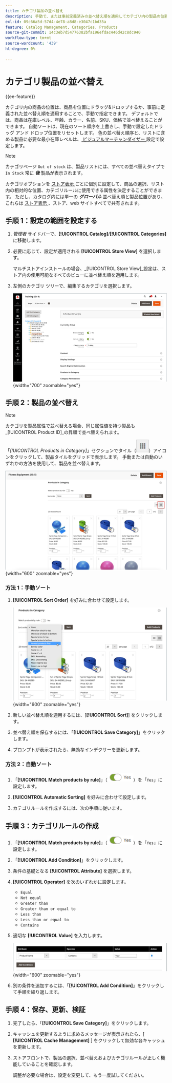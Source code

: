 ```yaml
---
title: カテゴリ製品の並べ替え
description: 手動で、または事前定義済みの並べ替え順を適用してカテゴリ内の製品の位置を定義する方法を説明します。
exl-id: 09c66a5d-57d4-4e78-a8d8-e3047c1bd35a
feature: Catalog Management, Categories, Products
source-git-commit: 14c3eb7d54776382bfa196efdac446d42c8dc940
workflow-type: tm+mt
source-wordcount: '439'
ht-degree: 0%

---
```


# カテゴリ製品の並べ替え

{{ee-feature}}

カテゴリ内の商品の位置は、商品を位置にドラッグ&amp;ドロップするか、事前に定義された並べ替え順を適用することで、手動で指定できます。 デフォルトでは、商品は在庫レベル、年齢、カラー、名前、SKU、価格で並べ替えることができます。 自動ソートは、現在のソート順序を上書きし、手動で設定したドラッグ アンド ドロップ位置をリセットします。 色の並べ替え順序と、リストに含める製品に必要な最小在庫レベルは、[ ビジュアルマーチャンダイザー ](../configuration-reference/catalog/visual-merchandiser.md) 設定で設定します。

>[!NOTE]
>
>カテゴリページ `Out of stock` は、製品リストには、すべての並べ替えタイプで `In Stock` 常に **_後_** 製品が表示されます。

カテゴリオプションを [ ストア表示 ](../stores-purchase/stores.md#add-stores) ごとに個別に設定して、商品の選択、リスト内の相対的な位置、カテゴリルールに使用できる属性を決定することができます。 ただし、カタログ内には単一の **_グローバル_** 並べ替え順と製品位置があり、これらは [ ストア表示 ](../stores-purchase/store-views.md)、ストア、web サイトすべてで共有されます。

## 手順 1：設定の範囲を設定する

1. _管理者_ サイドバーで、**[!UICONTROL Catalog]**/**[!UICONTROL Categories]** に移動します。

1. 必要に応じて、設定が適用される **[!UICONTROL Store View]** を選択します。

   マルチストアインストールの場合、_[!UICONTROL Store View]_設定は、ストア内の使用可能なすべてのビューに並べ替え順を適用します。

1. 左側のカテゴリ ツリーで、編集するカテゴリを選択します。

   ![ カテゴリツリー ](./assets/category-selected.png){width="700" zoomable="yes"}

## 手順 2：製品の並べ替え

>[!NOTE]
>
>カテゴリを製品属性で並べ替える場合、同じ属性値を持つ製品も _[!UICONTROL Product ID]_の昇順で並べ替えられます。

「_[!UICONTROL Products in Category]_」セクションでタイル（![ タイルを表示 ](../assets/icon-view-tiles.png)）アイコンをクリックして、製品タイルをグリッドで表示します。 手動または自動のいずれかの方法を使用して、製品を並べ替えます。

![ 製品タイル ](./assets/category-products-tiles.png){width="600" zoomable="yes"}

### 方法 1：手動ソート

1. **[!UICONTROL Sort Order]** を好みに合わせて設定します。

   ![ 並べ替え順 ](./assets/category-edit-sort-order.png){width="600" zoomable="yes"}

1. 新しい並べ替え順を適用するには、[**[!UICONTROL Sort]**] をクリックします。

1. 並べ替え順を保存するには、「**[!UICONTROL Save Category]**」をクリックします。

1. プロンプトが表示されたら、無効なインデクサーを更新します。

### 方法 2：自動ソート

1. 「**[!UICONTROL Match products by rule]**」（![ 切り替え yes](../assets/toggle-yes.png)）を「`Yes`」に設定します。


1. **[!UICONTROL Automatic Sorting]** を好みに合わせて設定します。

1. カテゴリルールを作成するには、次の手順に従います。

## 手順 3：カテゴリルールの作成

1. 「**[!UICONTROL Match products by rule]**」（![ 切り替え yes](../assets/toggle-yes.png)）を「`Yes`」に設定します。

1. 「**[!UICONTROL Add Condition]**」をクリックします。

1. 条件の基礎となる **[!UICONTROL Attribute]** を選択します。

1. **[!UICONTROL Operator]** を次のいずれかに設定します。

   - `Equal`
   - `Not equal`
   - `Greater than`
   - `Greater than or equal to`
   - `Less than`
   - `Less than or equal to`
   - `Contains`

1. 適切な **[!UICONTROL Value]** を入力します。

   ![ カテゴリ条件 ](./assets/category-rule-create.png){width="600" zoomable="yes"}

1. 別の条件を追加するには、「**[!UICONTROL Add Condition]**」をクリックして手順を繰り返します。

## 手順 4：保存、更新、検証

1. 完了したら、「**[!UICONTROL Save Category]**」をクリックします。

1. キャッシュを更新するように求めるメッセージが表示されたら、[ **[!UICONTROL Cache Management]** ] をクリックして無効な各キャッシュを更新します。

1. ストアフロントで、製品の選択、並べ替えおよびカテゴリルールが正しく機能していることを確認します。

   調整が必要な場合は、設定を変更して、もう一度試してください。
